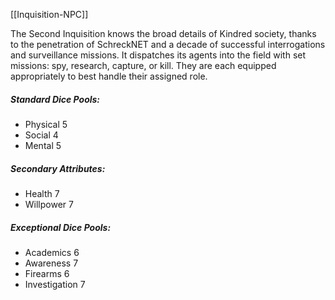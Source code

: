 [[Inquisition-NPC]]

The Second Inquisition knows the broad details of Kindred society, thanks to the penetration of SchreckNET and a decade of successful interrogations and surveillance missions. It dispatches its agents into the field with set missions: spy, research, capture, or kill. They are each equipped appropriately to best handle their assigned role.

##### Standard Dice Pools:
* Physical 5
* Social 4
* Mental 5

##### Secondary Attributes: 
* Health 7
* Willpower 7

##### Exceptional Dice Pools:
* Academics 6
* Awareness 7
* Firearms 6
* Investigation 7

